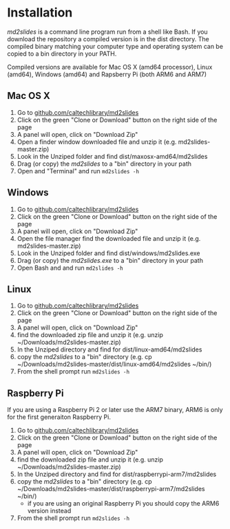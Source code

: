 
# Installation

*md2slides* is a command line program run from a shell like Bash. If you download the repository a compiled version is in the dist directory. The compiled binary matching your computer type and operating system can be copied to a bin directory in your PATH.

Compiled versions are available for Mac OS X (amd64 processor), Linux (amd64), Windows (amd64) and Rapsberry Pi (both ARM6 and ARM7)

## Mac OS X

1. Go to [github.com/caltechlibrary/md2slides](https://github.com/caltechlibrary/md2slides)
2. Click on the green "Clone or Download" button on the right side of the page
3. A panel will open, click on "Download Zip"
4. Open a finder window downloaded file and unzip it (e.g. md2slides-master.zip)
5. Look in the Unziped folder and find dist/maxosx-amd64/md2slides
6. Drag (or copy) the *md2slides* to a "bin" directory in your path
7. Open and "Terminal" and run `md2slides -h`

## Windows

1. Go to [github.com/caltechlibrary/md2slides](https://github.com/caltechlibrary/md2slides)
2. Click on the green "Clone or Download" button on the right side of the page
3. A panel will open, click on "Download Zip"
4. Open the file manager find the downloaded file and unzip it (e.g. md2slides-master.zip)
5. Look in the Unziped folder and find dist/windows/md2slides.exe
6. Drag (or copy) the *md2slides.exe* to a "bin" directory in your path
7. Open Bash and and run `md2slides -h`

## Linux

1. Go to [github.com/caltechlibrary/md2slides](https://github.com/caltechlibrary/md2slides)
2. Click on the green "Clone or Download" button on the right side of the page
3. A panel will open, click on "Download Zip"
4. find the downloaded zip file and unzip it (e.g. unzip ~/Downloads/md2slides-master.zip)
5. In the Unziped directory and find for dist/linux-amd64/md2slides
6. copy the *md2slides* to a "bin" directory (e.g. cp ~/Downloads/md2slides-master/dist/linux-amd64/md2slides ~/bin/)
7. From the shell prompt run `md2slides -h`

## Raspberry Pi

If you are using a Raspberry Pi 2 or later use the ARM7 binary, ARM6 is only for the first generaiton Raspberry Pi.

1. Go to [github.com/caltechlibrary/md2slides](https://github.com/caltechlibrary/md2slides)
2. Click on the green "Clone or Download" button on the right side of the page
3. A panel will open, click on "Download Zip"
4. find the downloaded zip file and unzip it (e.g. unzip ~/Downloads/md2slides-master.zip)
5. In the Unziped directory and find for dist/raspberrypi-arm7/md2slides
6. copy the *md2slides* to a "bin" directory (e.g. cp ~/Downloads/md2slides-master/dist/raspberrypi-arm7/md2slides ~/bin/)
    + if you are using an original Raspberry Pi you should copy the ARM6 version instead
7. From the shell prompt run `md2slides -h`

